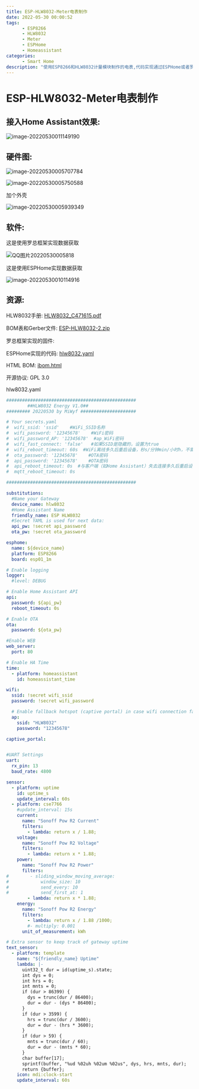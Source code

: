 ```yaml
---
title: ESP-HLW8032-Meter电表制作
date: 2022-05-30 00:00:52
tags:
      - ESP8266
      - HLW8032
      - Meter
      - ESPHome
      - Homeassistant
categories:
      - Smart Home
description: "使用ESP8266和HLW8032计量模块制作的电表,代码实现通过ESPHome或者罗总框架,然后接入Home Assistant来展示数据,可以检测电压、电流、功率、用电量、功率因数、频率、CO2排量等"
---
```


# ESP-HLW8032-Meter电表制作

## 接入Home Assistant效果:

![image-20220530011149190](esp-hlw8032-meter/image-20220530011149190.png)



## 硬件图:

![image-20220530005707784](esp-hlw8032-meter/image-20220530005707784.png)

![image-20220530005750588](esp-hlw8032-meter/image-20220530005750588.png)

加个外壳

![image-20220530005939349](esp-hlw8032-meter/image-20220530005939349.png)

## 软件:

这是使用罗总框架实现数据获取

![QQ图片20220530005818](esp-hlw8032-meter/image-20220530010114917.png)

这是使用ESPHome实现数据获取

![image-20220530010114916](esp-hlw8032-meter/image-20220530010114916.png)



## 资源:

HLW8032手册: [HLW8032_C471615.pdf](HLW8032_C471615.pdf)

BOM表和Gerber文件:  [ESP-HLW8032-2.zip](ESP-HLW8032-2.zip)

罗总框架实现的固件:  

ESPHome实现的代码:  [hlw8032.yaml](hlw8032.yaml)

HTML BOM: [ibom.html](ibom.html)

开源协议: GPL 3.0

hlw8032.yaml

```yaml
#################################################
        ##HLW8032 Energy V1.0##
######### 20220530 by MiWyf #####################

# Your secrets.yaml
#  wifi_ssid: 'ssid'    #WiFi_SSID名称
#  wifi_password: '12345678'    #WiFi密码
#  wifi_password_AP: '12345678'  #ap_WiFi密码
#  wifi_fast_connect: 'false'   #如果SSID是隐藏的，设置为true
#  wifi_reboot_timeout: 60s  #WiFi离线多久后重启设备，秒s/分钟min/小时h，不需要此功能设置为0s
#  ota_password: '12345678'    #OTA密码
#  api_password: '12345678'    #OTA密码
#  api_reboot_timeout: 0s  #与客户端（如Home Assistant）失去连接多久后重启设备，秒s/分钟min/小时h，不需要此功能设置为0s
#  mqtt_reboot_timeout: 0s

#################################################

substitutions:
  #Name your Gateway
  device_name: hlw8032
  #Home Assistant Name
  friendly_name: ESP HLW8032
  #Secret YAML is used for next data:
  api_pw: !secret api_password
  ota_pw: !secret ota_password

esphome:
  name: ${device_name}
  platform: ESP8266
  board: esp01_1m

# Enable logging
logger:
  #level: DEBUG

# Enable Home Assistant API
api:
  password: ${api_pw}
  reboot_timeout: 0s

# Enable OTA
ota:
  password: ${ota_pw}

#Enable WEB
web_server:
  port: 80

# Enable HA Time
time:
  - platform: homeassistant
    id: homeassistant_time

wifi:
  ssid: !secret wifi_ssid
  password: !secret wifi_password

  # Enable fallback hotspot (captive portal) in case wifi connection fails
  ap:
    ssid: "HLW8032"
    password: "12345678"

captive_portal:


#UART Settings
uart:
  rx_pin: 13
  baud_rate: 4800

sensor:
  - platform: uptime
    id: uptime_s
    update_interval: 60s
  - platform: cse7766
    #update_interval: 15s
    current:
      name: "Sonoff Pow R2 Current"
      filters:
        - lambda: return x / 1.88;
    voltage:
      name: "Sonoff Pow R2 Voltage"
      filters:
        - lambda: return x * 1.88;
    power:
      name: "Sonoff Pow R2 Power"
      filters:
#        - sliding_window_moving_average:
#            window_size: 10
#            send_every: 10
#            send_first_at: 1
        - lambda: return x * 1.88;
    energy:
      name: "Sonoff Pow R2 Energy"
      filters:
        - lambda: return x / 1.88 /1000;
        #- multiply: 0.001
      unit_of_measurement: kWh

# Extra sensor to keep track of gateway uptime
text_sensor:
  - platform: template
    name: "${friendly_name} Uptime"
    lambda: |-
      uint32_t dur = id(uptime_s).state;
      int dys = 0;
      int hrs = 0;
      int mnts = 0;
      if (dur > 86399) {
        dys = trunc(dur / 86400);
        dur = dur - (dys * 86400);
      }
      if (dur > 3599) {
        hrs = trunc(dur / 3600);
        dur = dur - (hrs * 3600);
      }
      if (dur > 59) {
        mnts = trunc(dur / 60);
        dur = dur - (mnts * 60);
      }
      char buffer[17];
      sprintf(buffer, "%ud %02uh %02um %02us", dys, hrs, mnts, dur);
      return {buffer};
    icon: mdi:clock-start
    update_interval: 60s
```





